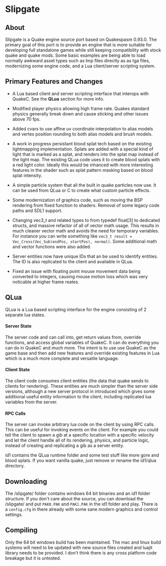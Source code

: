 # Slipgate

## About
Slipgate is a Quake engine source port based on Quakespasm 0.93.0. The primary goal of this port is to provide an engine that is more suitable for developing full standalone games while still keeping compatibility with stock quake and quake mods. Some basic examples are being able to load normally awkward asset types such as lmp files directly as as tga files, modernizing some engine code, and a Lua client/server scripting system.

## Primary Features and Changes
 - A Lua based client and server scripting interface that interops with QuakeC. See the **QLua** section for more info.
 
 - Modified player physics allowing high frame rate. Quakes standard physics generally break down and cause sticking and other issues above 70 fps.
 
 - Added cvars to use affine uv coordinate interpolation to alias models and vertex position rounding to both alias models and brush models.
 
 - A work in progress persistant blood splat tech based on the existing lightmapping implementation. Splats are added with a special kind of light that is marked as a splat, and renders into the splat map instead of the light map. The existing QLua code uses it to create blood splats with a red light color. Ideally this would be inhanced with more interesting features in the shader such as splat pattern masking based on blood splat intensity.
 
 - A simple particle system that all the built in quake particles now use. It can be used from QLua or C to create what custom particle effects.
 
 - Some modernization of graphics code, such as moving the BSP rendering from fixed function to shaders. Removal of some legacy code paths and SDL1 support.
 
 - Changing vec3_t and related types to from typedef float[3] to dedicated structs, and massive refactor of all of vector math usage. This results in much cleaner vector math and avoids the need for temporary variables. For instance you can write something like `vec3_t result = Vec_Cross(Vec_Sub(endPos, startPos), normal)`. Some additional math and vector functions were also added.
 
 - Server entities now have unique IDs that an be used to identify entities. The ID is also replicated to the client and available in QLua.
 
 - Fixed an issue with floating point mouse movement data being converted to integers, causing mouse motion loss which was very noticable at higher frame reates.

## QLua
QLua is a Lua based scripting interface for the engine consisting of 2 separate lua states.
#### Server State
The server code and can call into, get return values from, override functions, and access global variables of QuakeC. It can do everything you can do in QuakeC and much more. The intent is to use use QuakeC as the game base and then add new features and override existing features in Lua which is a much more complete and versatile language.
#### Client State
The client code consumes client entities (the data that quake sends to clients for rendering). These entities are much simpler than the server side versions, although a new server protocol in introduced which gives some additional useful entity information to the client, including replicated lua variables from the server.
#### RPC Calls
The server can invoke arbitrary lua code on the client by using RPC calls. This can be useful for invoking events on the client. For example you could tell the client to spawn a gib at a specific location with a specific velocity and let the client handle all of its rendering, physics, and particle logic, instead of creating and replicating a gib as a server entity.

id1 contains the QLua runtime folder and some test stuff like more gore and blood splats. If you want vanilla quake, just remove or rename the id1/qlua directory.

## Downloading
The /slipgate/ folder contains windows 64 bit binaries and an id1 folder structure. If you don't care about the source, you can download the /slipgate/ and put `PAK0.PAK` and `PAK1.PAK` in the id1 folder and play. There is a `config.cfg` in there already with some sane modern graphics and control settings.

## Compiling
Only the 64 bit windows build has been maintained. The mac and linux build systems will need to be updated with new source files created and luajit library needs to be provided. I don't think there is any cross platform code breakage but it is untested.
